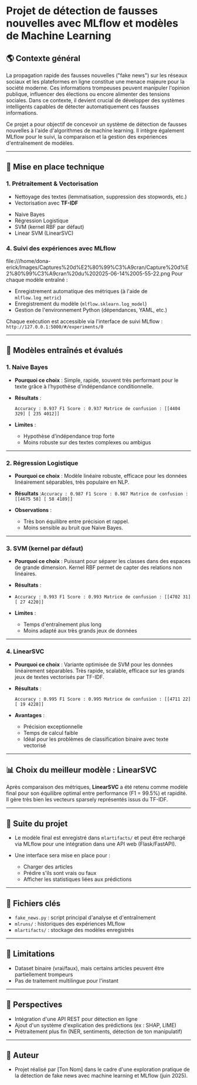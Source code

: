 # Projet de détection de fausses nouvelles avec MLflow et modèles de Machine Learning

## 🌎 Contexte général

La propagation rapide des fausses nouvelles ("fake news") sur les réseaux sociaux et les plateformes en ligne constitue une menace majeure pour la société moderne. Ces informations trompeuses peuvent manipuler l'opinion publique, influencer des élections ou encore alimenter des tensions sociales. Dans ce contexte, il devient crucial de développer des systèmes intelligents capables de détecter automatiquement ces fausses informations.

Ce projet a pour objectif de concevoir un système de détection de fausses nouvelles à l'aide d'algorithmes de machine learning. Il intègre également MLflow pour le suivi, la comparaison et la gestion des expériences d'entraînement de modèles.

---

## 🔧 Mise en place technique

### 1. Prétraitement & Vectorisation

* Nettoyage des textes (lemmatisation, suppression des stopwords, etc.)
* Vectorisation avec **TF-IDF**

- Naive Bayes
- Régression Logistique
- SVM (kernel RBF par défaut)
- Linear SVM (LinearSVC)

### 4. Suivi des expériences avec MLflow
file:///home/dona-erick/Images/Captures%20d%E2%80%99%C3%A9cran/Capture%20d%E2%80%99%C3%A9cran%20du%202025-06-14%2005-55-22.png
Pour chaque modèle entraîné :

* Enregistrement automatique des métriques (à l'aide de `mlflow.log_metric`)
* Enregistrement du modèle (`mlflow.sklearn.log_model`)
* Gestion de l'environnement Python (dépendances, YAML, etc.)

Chaque exécution est accessible via l'interface de suivi MLflow :
`http://127.0.0.1:5000/#/experiments/0`

---

## 🤖 Modèles entraînés et évalués

### 1. **Naive Bayes**

* **Pourquoi ce choix** :
  Simple, rapide, souvent très performant pour le texte grâce à l’hypothèse d’indépendance conditionnelle.
* **Résultats** :

  `Accuracy : 0.937 F1 Score : 0.937 Matrice de confusion : [[4404 329] [ 235 4012]]`
* **Limites** :

  * Hypothèse d’indépendance trop forte
  * Moins robuste sur des textes complexes ou ambigus

---

### 2. **Régression Logistique**

* **Pourquoi ce choix** :
  Modèle linéaire robuste, efficace pour les données linéairement séparables, très populaire en NLP.
* **Résultats** :`Accuracy : 0.987 F1 Score : 0.987 Matrice de confusion : [[4675 58] [ 58 4189]]`
* **Observations** :

  * Très bon équilibre entre précision et rappel.
  * Moins sensible au bruit que Naive Bayes.

---

### 3. **SVM (kernel par défaut)**

* **Pourquoi ce choix** :
  Puissant pour séparer les classes dans des espaces de grande dimension. Kernel RBF permet de capter des relations non linéaires.
* **Résultats** :
* `Accuracy : 0.993 F1 Score : 0.993 Matrice de confusion : [[4702 31] [ 27 4220]]`
* **Limites** :

  * Temps d'entraînement plus long
  * Moins adapté aux très grands jeux de données

---

### 4. **LinearSVC**

* **Pourquoi ce choix** :
  Variante optimisée de SVM pour les données linéairement séparables. Très rapide, scalable, efficace sur les grands jeux de textes vectorisés par TF-IDF.
* **Résultats** :

  `Accuracy : 0.995 F1 Score : 0.995 Matrice de confusion : [[4711 22] [ 19 4228]]`
* **Avantages** :

  * Précision exceptionnelle
  * Temps de calcul faible
  * Idéal pour les problèmes de classification binaire avec texte vectorisé

---

## 📊 Choix du meilleur modèle : **LinearSVC**

Après comparaison des métriques, **LinearSVC** a été retenu comme modèle final pour son équilibre optimal entre performance (F1 = 99.5%) et rapidité. Il gère très bien les vecteurs sparsely représentés issus du TF-IDF.

---

## 🚀 Suite du projet

* Le modèle final est enregistré dans `mlartifacts/` et peut être rechargé via MLflow pour une intégration dans une API web (Flask/FastAPI).

* Une interface sera mise en place pour :

  * Charger des articles
  * Prédire s'ils sont vrais ou faux
  * Afficher les statistiques liées aux prédictions

---

## 📄 Fichiers clés

* `fake_news.py` : script principal d'analyse et d'entraînement
* `mlruns/` : historiques des expériences MLflow
* `mlartifacts/` : stockage des modèles enregistrés

---

## 🚫 Limitations

* Dataset binaire (vrai/faux), mais certains articles peuvent être partiellement trompeurs
* Pas de traitement multilingue pour l'instant

---

## 🚀 Perspectives

* Intégration d'une API REST pour détection en ligne
* Ajout d'un système d'explication des prédictions (ex : SHAP, LIME)
* Prétraitement plus fin (NER, sentiments, détection de ton manipulatif)

---

## 📅 Auteur

* Projet réalisé par \[Ton Nom] dans le cadre d'une exploration pratique de la détection de fake news avec machine learning et MLflow (juin 2025).

